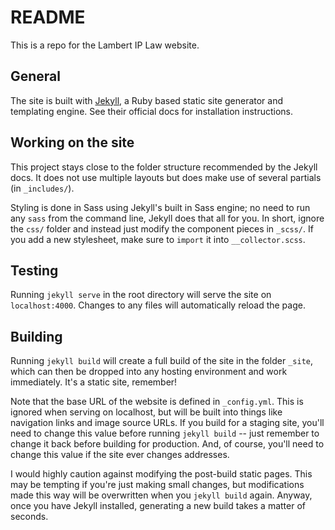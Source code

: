 # README
This is a repo for the Lambert IP Law website.

## General
The site is built with [Jekyll](http://jekyllrb.com/), a Ruby based static site generator and templating engine. See their official docs for installation instructions.

## Working on the site
This project stays close to the folder structure recommended by the Jekyll docs. It does not use multiple layouts but does make use of several partials (in `_includes/`).

Styling is done in Sass using Jekyll's built in Sass engine; no need to run any `sass` from the command line, Jekyll does that all for you. In short, ignore the `css/` folder and instead just modify the component pieces in `_scss/`. If you add a new stylesheet, make sure to `import` it into `__collector.scss`.

## Testing
Running `jekyll serve` in the root directory will serve the site on `localhost:4000`. Changes to any files will automatically reload the page.

## Building
Running `jekyll build` will create a full build of the site in the folder `_site`, which can then be dropped into any hosting environment and work immediately. It's a static site, remember!

Note that the base URL of the website is defined in `_config.yml`. This is ignored when serving on localhost, but will be built into things like navigation links and image source URLs. If you build for a staging site, you'll need to change this value before running `jekyll build` -- just remember to change it back before building for production. And, of course, you'll need to change this value if the site ever changes addresses.

I would highly caution against modifying the post-build static pages. This may be tempting if you're just making small changes, but modifications made this way will be overwritten when you `jekyll build` again. Anyway, once you have Jekyll installed, generating a new build takes a matter of seconds.

